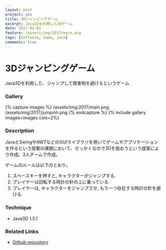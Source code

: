 ```yaml
---
layout: post
project: yes
title: 3Dジャンピングゲーム
excerpt: Java3Dを利用した3Dゲーム
date: 2017-02-01
feature: /assets/img/2017/main.png
tags: [Software, Game, Java]
comments: true
---
```

# 3Dジャンピングゲーム

  Java3Dを利用した、ジャンプして障害物を避けるというゲーム

### Gallery

{% capture images %}
/assets/img/2017/main.png
/assets/img/2017/jumpinh.png
{% endcapture %}
{% include gallery images=images  cols=2%}


### Description

JavaとSwingやAWTなどのGUIライブラリを用いてゲームやアプリケーションを作るという授業の課題において、せっかくなので3Dを扱おうという提案により作成。3人チームで作成。

ゲームのルールは以下のとおり。

1. スペースキーを押すと, キャラクターがジャンプする.
1. プレイヤーは回転する時計の針の上に乗っている.
1. プレイヤーは, キャラクターをジャンプさせ, もう一つ存在する時計の針を避ける.


### Technique

* Java3D 1.5.1

### Related Links

* [Github repository](https://github.com/h-otter/jone9) 
